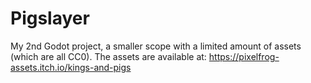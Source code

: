 # Pigslayer
My 2nd Godot project, a smaller scope with a limited amount of assets (which are all CC0).
The assets are available at: https://pixelfrog-assets.itch.io/kings-and-pigs

